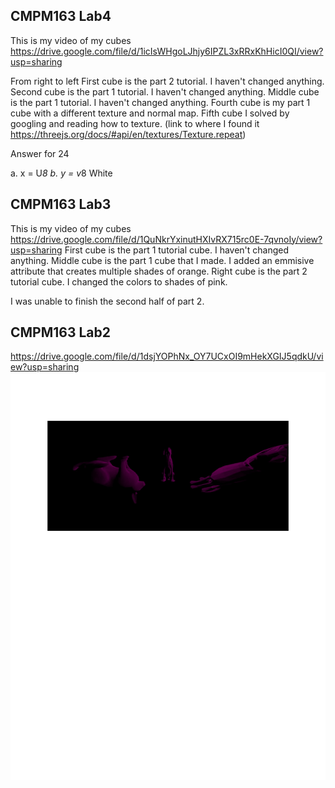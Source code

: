 ## CMPM163 Lab4
This is my video of my cubes 
https://drive.google.com/file/d/1icIsWHgoLJhjy6IPZL3xRRxKhHicI0QI/view?usp=sharing

From right to left
First cube is the part 2 tutorial. I haven't changed anything.
Second cube is the part 1 tutorial. I haven't changed anything. 
Middle cube is the part 1 tutorial. I haven't changed anything. 
Fourth cube is my part 1 cube with a different texture and normal map. 
Fifth cube I solved by googling and reading how to texture. 
(link to where I found it https://threejs.org/docs/#api/en/textures/Texture.repeat)

Answer for 24 

a. x = U*8
b. y = v*8
White


## CMPM163 Lab3
This is my video of my cubes
https://drive.google.com/file/d/1QuNkrYxinutHXIvRX715rc0E-7qvnoIy/view?usp=sharing
First cube is the part 1 tutorial cube. I haven't changed anything.
Middle cube is the part 1 cube that I made. I added an emmisive attribute that creates multiple shades of orange.
Right cube is the part 2 tutorial cube. I changed the colors to shades of pink. 

I was unable to finish the second half of part 2. 

## CMPM163 Lab2
https://drive.google.com/file/d/1dsjYOPhNx_OY7UCxOI9mHekXGIJ5qdkU/view?usp=sharing
![](lab2/CMPM163Labs%20lab2%20pic%20-1.png)
